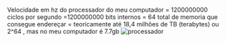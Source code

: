 Velocidade em hz do processador do meu computador = 1200000000
ciclos por segundo =1200000000
bits internos = 64
total de memoria que consegue endereçar = teoricamente até 18,4 milhões de TB (terabytes) ou 2^64 , mas no meu computador é  7.7gb
![processador](https://github.com/andrecosta0507/HZ/assets/49683873/71abc782-7d7e-42c1-9c8c-a1707412188e)
